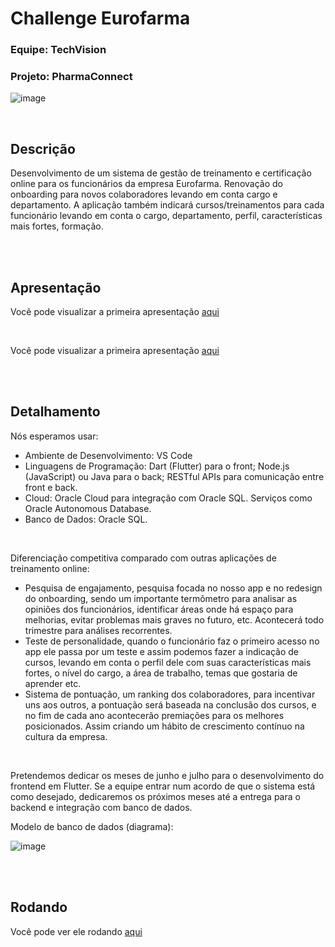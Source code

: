 #  Challenge Eurofarma

### Equipe: TechVision
### Projeto: PharmaConnect
![image](https://github.com/RafaelFCM/Portfolio/assets/100213402/7bfabef8-8276-4c25-b1e8-9fec0fa10887)


<br/>

## Descrição

Desenvolvimento de um sistema de gestão de treinamento e certificação online para os funcionários da empresa Eurofarma. Renovação do onboarding para novos
colaboradores levando em conta cargo e departamento. A aplicação também indicará cursos/treinamentos para cada funcionário levando em conta o cargo, departamento, perfil, características mais fortes, formação.

<br/>
<br/>

## Apresentação

Você pode visualizar a primeira apresentação [aqui](https://www.canva.com/design/DAGCIdV_15Y/zjNBBTyH3omer3Kw5G6RIA/edit?utm_content=DAGCIdV_15Y&utm_campaign=designshare&utm_medium=link2&utm_source=sharebutton)

<br/>

Você pode visualizar a primeira apresentação [aqui](https://docs.google.com/document/d/1cWbiLeEw3kRRxNFsUm4JbSKKQ6HqrnA4v4efwymyASI/edit?usp=sharing)

<br/>
<br/>

## Detalhamento

Nós esperamos usar:
- Ambiente de Desenvolvimento: VS Code
- Linguagens de Programação: Dart (Flutter) para o front; Node.js (JavaScript) ou Java para o back; RESTful APIs para comunicação entre front e back.
- Cloud: Oracle Cloud para integração com Oracle SQL. Serviços como Oracle Autonomous Database.
- Banco de Dados: Oracle SQL.

<br/>

Diferenciação competitiva comparado com outras aplicações de treinamento online:
- Pesquisa de engajamento, pesquisa focada no nosso app e no redesign do onboarding, sendo um importante termômetro para analisar as
opiniões dos funcionários, identificar áreas onde há espaço para melhorias, evitar problemas mais graves no futuro, etc. Acontecerá todo
trimestre para análises recorrentes.
- Teste de personalidade, quando o funcionário faz o primeiro acesso no app ele passa por um teste e assim podemos fazer a indicação de cursos,
levando em conta o perfil dele com suas características mais fortes, o nível do cargo, a área de trabalho, temas que gostaria de aprender etc.
- Sistema de pontuação, um ranking dos colaboradores, para incentivar uns aos outros, a pontuação será baseada
na conclusão dos cursos, e no fim de cada ano acontecerão premiações para os melhores posicionados. Assim criando um hábito de crescimento
contínuo na cultura da empresa. 

<br/>

Pretendemos dedicar os meses de junho e julho para o desenvolvimento do frontend em Flutter. Se a equipe entrar num acordo de que o sistema está como
desejado, dedicaremos os próximos meses até a entrega para o backend e integração com banco de dados.


Modelo de banco de dados (diagrama):
 
![image](https://github.com/RafaelFCM/Portfolio/assets/100213402/33ba5adc-5d1a-4f0c-a826-8616aae285e8)

<br/>
<br/>

## Rodando

Você pode ver ele rodando [aqui](https)
